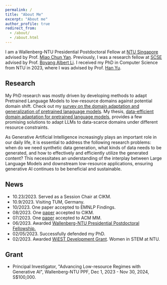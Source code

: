 ```yaml
---
permalink: /
title: "About Me"
excerpt: "About me"
author_profile: true
redirect_from: 
  - /about/
  - /about.html
---
```


I am a Wallenberg-NTU Presidential Postdoctoral Fellow at [NTU Singapore](https://www.ntu.edu.sg/) advised by Prof. [Miao Chun Yan](https://dr.ntu.edu.sg/cris/rp/rp00084). Previously, I was a research fellow at [SCSE](https://www.ntu.edu.sg/scse) advised by Prof. [Boyang Albert Li](http://www.boyangli.org/).
I received my PhD in Computer Science from NTU in 2023, where I was advised by Prof. [Han Yu](https://personal.ntu.edu.sg/han.yu/).


Research
------

My PhD research was mostly driven by developing methods to adapt Pretrained Language Models to low-resource domains against potential domain shift. 
Check out my [survey on the domain adaptation and generalization of pretrained lanaguage models](https://arxiv.org/pdf/2211.03154.pdf). 
My thesis, [data-efficient domain adaptation for pretrained language models](https://dr.ntu.edu.sg/bitstream/10356/167965/2/PhD_Thesis_GuoXu.pdf), 
provides a few promising solutions to adapt LLMs to data-scarce domains under different resource constraints. 

As Generative Artificial Intelligence increasingly plays an important role in our daily life, it is essential to address the following research problems: 
when do we need synthetic data generation, what kinds of data needs to be generated, and how to effectively and efficiently utilize the generated content? This necessitates an understanding of the interplay between 
Large Language Models and downstream low-resource applications, ensuring generative AI continues to be beneficial and sustainable.

News
---
* 10.23/2023. Served as a Session Chair at CIKM.
* 10.9/2023. Visiting TUM, Germany.
* 10/2023. One paper accepted to EMNLP Findings. 
* 08/2023. One [paper](https://dl.acm.org/doi/pdf/10.1145/3583780.3614896) accepted to CIKM. 
* 07/2023. One [paper](https://browse.arxiv.org/pdf/2306.08966.pdf) accepted to ACM MM.
* 06/2023. Awarded [Wallenberg-NTU Presidential Postdoctoral Fellowship.](https://www.ntu.edu.sg/research/research-careers/presidential-postdoctoral-fellowship-(ppf)#Content_C048_Col01)
* 02/05/2023. Successfully defended my PhD.
* 02/2023. Awarded [WiEST Development Grant](https://www.ntu.edu.sg/women/wiest-development-grant). Women in STEM at NTU.


Grant
----
* Principal Investigator, "Advancing Low-resource Regimes with Generative AI", Wallenberg-NTU PPF, Dec 1, 2023  - Nov 30, 2024, S$100,000.
